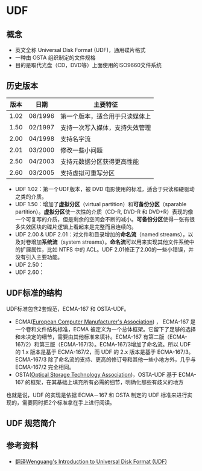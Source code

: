 # UDF

## 概念

- 英文全称 Universal Disk Format (UDF)，通用碟片格式
- 一种由 OSTA 组织制定的文件规格
- 目的是取代光盘（CD，DVD等）上面使用的ISO9660文件系统

## 历史版本

| 版本 | 日期    | 主要特征                       |
| ---- | ------- | ------------------------------ |
| 1.02 | 08/1996 | 第一个版本，适合用于只读媒体上 |
| 1.50 | 02/1997 | 支持一次写入媒体，支持失效管理 |
| 2.00 | 04/1998 | 支持名字流                     |
| 2.01 | 03/2000 | 修改一些小问题                 |
| 2.50 | 04/2003 | 支持元数据分区获得更高性能     |
| 2.60 | 03/2005 | 支持虚拟可重写分区             |

- UDF 1.02：第一个UDF版本，被 DVD 电影使用的标准，适合于只读和硬驱动之类的介质。
- UDF 1.50：增加了**虚拟分区**（virtual partition）和**可备份分区**（sparable partition）。**虚拟分区**使一次性的介质（CD-R, DVD-R 和 DVD+R）表现的像一个可复写的介质，但是剩余的空间会不断的减小。**可备份分区**使得一张有很多失效区块的碟片逻辑上看起来是完整而且连续的。
- UDF 2.00 & UDF 2.01：对文件和目录增加的**命名流**（named streams），以及对卷增加**系统流**（system streams）。**命名流**可以用来实现其他文件系统中的扩展属性，比如 NTFS 中的 ACL。UDF 2.01修正了2.00的一些小错误，并没有引入主要功能。
- UDF 2.50：
- UDF 2.60：

## UDF标准的结构

UDF标准包含2套规范，ECMA-167 和 OSTA-UDF。

- ECMA([European Computer Manufacturer's Association](http://www.ecma-international.org/)) ， ECMA-167 是一个卷和文件结构标准，ECMA 被定义为一个总体框架。它留下了足够的选择和未决定的细节，需要由其他标准来填补。ECMA-167 有第二版（ECMA-167/2）和第三版（ECMA-167/3）。ECMA-167/3增加了命名流。所以 UDF 的 1.x 版本是基于 ECMA-167/2，而 UDF 的 2.x 版本是基于 ECMA-167/3。ECMA-167/3 除了命名流的支持、更高的修订号和其他一些小地方外，几乎与 ECMA-167/2 完全相同。
- OSTA([Optical Storage Technology Association](http://www.osta.org/))，OSTA-UDF 基于 ECMA-167 的框架，在其基础上填充所有必需的细节，明确化那些有歧义的地方

也就是说，UDF 的实现是依据 ECMA－167 和 OSTA 制定的 UDF 标准来进行实现的，需要同时把2个标准拿在手上进行阅读。

## UDF 规范简介



## 参考资料

- [翻译Wenguang's Introduction to Universal Disk Format (UDF)](https://blog.csdn.net/johnny_nass_hu/article/details/48065895)